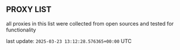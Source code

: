 ## PROXY LIST

all proxies in this list were collected from open sources and tested for functionality

last update: `2025-03-23 13:12:28.576365+00:00` UTC